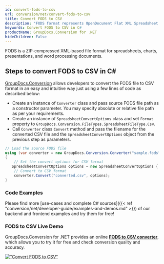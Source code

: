 ```yaml
---
id: convert-fods-to-csv
url: conversion/net/convert-fods-to-csv
title: Convert FODS to CSV
description: "FODS format represents OpenDocument Flat XML Spreadsheet with .fods extension. Learn how to convert FODS to CSV file programmatically in C# language using GroupDocs.Conversion for .NET library."
keywords: Convert FODS to CSV in C#
productName: GroupDocs.Conversion for .NET
hideChildren: False
---
```


FODS is a ZIP-compressed XML-based file format for spreadsheets, charts, presentations, and word processing documents.

## Steps to convert FODS to CSV in C#

[GroupDocs.Conversion](https://products.groupdocs.com/conversion/net) allows developers to convert the FODS file to CSV format in an easy and intuitive way just using a few lines of code as described below:

* Create an instance of `Converter` class and pass source FODS file path as a constructor parameter. You may specify absolute or relative file path as per your requirements. 
* Create an instance of `SpreadsheetConvertOptions` class and set `Format` property to `GroupDocs.Conversion.FileTypes.SpreadsheetFileType.Csv`.
* Call `Converter` class `Convert` method and pass the filename for the converted CSV file and the `SpreadsheetConvertOptions` object from the previous step as parameters.

```csharp
// Load the source FODS file
using (var converter = new GroupDocs.Conversion.Converter("sample.fods"))
{
    // Set the convert options for CSV format
   SpreadsheetConvertOptions options = new SpreadsheetConvertOptions { Format = GroupDocs.Conversion.FileTypes.SpreadsheetFileType.Csv };
    // Convert to CSV format
    converter.Convert("converted.csv", options);
}
```

### Code Examples

Please find more [use-cases and complete C# sources]({{< ref "conversion/net/developer-guide/examples-and-demos.md" >}}) of our backend and frontend examples and try them for free!

### FODS to CSV Live Demo

GroupDocs.Conversion for .NET provides an online [**FODS to CSV converter**](https://products.groupdocs.app/conversion/fods-to-csv), which allows you to try it for free and check conversion quality and accuracy.

[!["Convert FODS to CSV"](conversion/net/images/convert-to-csv/convert-fods-to-csv.png)](https://products.groupdocs.app/conversion/fods-to-csv)